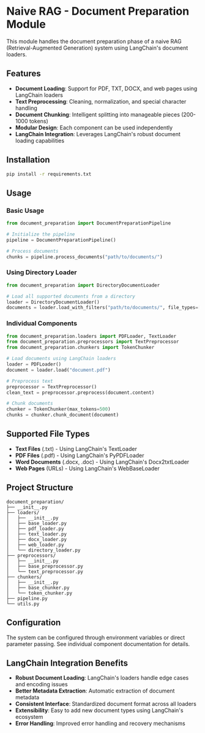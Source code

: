 # Naive RAG - Document Preparation Module

This module handles the document preparation phase of a naive RAG (Retrieval-Augmented Generation) system using LangChain's document loaders.

## Features

- **Document Loading**: Support for PDF, TXT, DOCX, and web pages using LangChain loaders
- **Text Preprocessing**: Cleaning, normalization, and special character handling
- **Document Chunking**: Intelligent splitting into manageable pieces (200-1000 tokens)
- **Modular Design**: Each component can be used independently
- **LangChain Integration**: Leverages LangChain's robust document loading capabilities

## Installation

```bash
pip install -r requirements.txt
```

## Usage

### Basic Usage

```python
from document_preparation import DocumentPreparationPipeline

# Initialize the pipeline
pipeline = DocumentPreparationPipeline()

# Process documents
chunks = pipeline.process_documents("path/to/documents/")
```

### Using Directory Loader

```python
from document_preparation import DirectoryDocumentLoader

# Load all supported documents from a directory
loader = DirectoryDocumentLoader()
documents = loader.load_with_filters("path/to/documents/", file_types=['txt', 'pdf'])
```

### Individual Components

```python
from document_preparation.loaders import PDFLoader, TextLoader
from document_preparation.preprocessors import TextPreprocessor
from document_preparation.chunkers import TokenChunker

# Load documents using LangChain loaders
loader = PDFLoader()
document = loader.load("document.pdf")

# Preprocess text
preprocessor = TextPreprocessor()
clean_text = preprocessor.preprocess(document.content)

# Chunk documents
chunker = TokenChunker(max_tokens=500)
chunks = chunker.chunk_document(document)
```

## Supported File Types

- **Text Files** (.txt) - Using LangChain's TextLoader
- **PDF Files** (.pdf) - Using LangChain's PyPDFLoader
- **Word Documents** (.docx, .doc) - Using LangChain's Docx2txtLoader
- **Web Pages** (URLs) - Using LangChain's WebBaseLoader

## Project Structure

```
document_preparation/
├── __init__.py
├── loaders/
│   ├── __init__.py
│   ├── base_loader.py
│   ├── pdf_loader.py
│   ├── text_loader.py
│   ├── docx_loader.py
│   ├── web_loader.py
│   └── directory_loader.py
├── preprocessors/
│   ├── __init__.py
│   ├── base_preprocessor.py
│   └── text_preprocessor.py
├── chunkers/
│   ├── __init__.py
│   ├── base_chunker.py
│   └── token_chunker.py
├── pipeline.py
└── utils.py
```

## Configuration

The system can be configured through environment variables or direct parameter passing. See individual component documentation for details.

## LangChain Integration Benefits

- **Robust Document Loading**: LangChain's loaders handle edge cases and encoding issues
- **Better Metadata Extraction**: Automatic extraction of document metadata
- **Consistent Interface**: Standardized document format across all loaders
- **Extensibility**: Easy to add new document types using LangChain's ecosystem
- **Error Handling**: Improved error handling and recovery mechanisms

